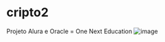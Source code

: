 # cripto2
Projeto Alura e Oracle = One Next Education
![image](https://github.com/pcsouzafv/cripto2/assets/29802331/a15f3ed2-df26-4612-a70a-9f41512e0413)
